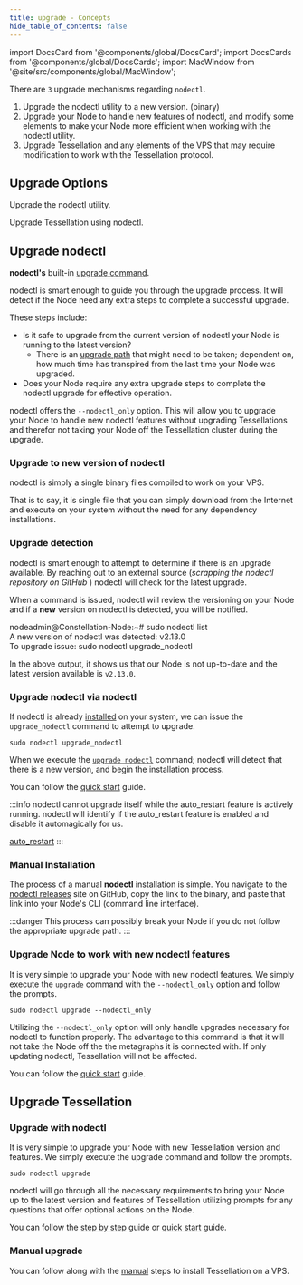 ```yaml
---
title: upgrade - Concepts
hide_table_of_contents: false
---
```

<intro-end />

import DocsCard from '@components/global/DocsCard';
import DocsCards from '@components/global/DocsCards';
import MacWindow from '@site/src/components/global/MacWindow';

<head>
  <title>Constellation Network Automation with nodectl</title>
  <meta
    name="description"
    content="Constellation Network Automation - Upgrade Tessellation with nodectl"
  />
</head>

There are `3` upgrade mechanisms regarding `nodectl`.
1. Upgrade the nodectl utility to a new version. (binary)
2. Upgrade your Node to handle new features of nodectl, and modify some elements to make your Node more efficient when working with the nodectl utility.
3. Upgrade Tessellation and any elements of the VPS that may require modification to work with the Tessellation protocol.

## Upgrade Options

<DocsCards>
  <DocsCard header="Upgrade nodectl" href="#upgrade-nodectl-via-nodectl" img="/img/home/state-channel.jpg">
    <p>Upgrade the nodectl utility.</p>
  </DocsCard>

  <DocsCard header="Upgrade Tessellation" href="#upgrade-tessellation" img="/img/home/community.jpg">
    <p>Upgrade Tessellation using nodectl.</p>
  </DocsCard>
</DocsCards>

## Upgrade nodectl

**nodectl's** built-in [upgrade command](/validate/automated/nodectl-commands#upgrade_nodectl).

nodectl is smart enough to guide you through the upgrade process.  It will detect if the Node need any extra steps to complete a successful upgrade. 

These steps include:
  - Is it safe to upgrade from the current version of nodectl your Node is running to the latest version?  
    - There is an [upgrade path](/validate/automated/nodectl-upgrade-path) that might need to be taken; dependent on, how much time has transpired from the last time your Node was upgraded.
  - Does your Node require any extra upgrade steps to complete the nodectl upgrade for effective operation.

nodectl offers the `--nodectl_only` option.  This will allow you to upgrade your Node to handle new nodectl features without upgrading Tessellations and therefor not taking your Node off the Tessellation cluster during the upgrade.

### Upgrade to new version of nodectl

nodectl is simply a single binary files compiled to work on your VPS.  

That is to say, it is single file that you can simply download from the Internet and execute on your system without the need for any dependency installations. 

### Upgrade detection

nodectl is smart enough to attempt to determine if there is an upgrade available. By reaching out to an external source (*scrapping the nodectl repository on GitHub* ) nodectl will check for the latest upgrade.

When a command is issued, nodectl will review the versioning on your Node and if a **new** version on nodectl is detected, you will be notified.

<MacWindow>
nodeadmin@Constellation-Node:~# sudo nodectl list<br />
  A new version of nodectl was detected: v2.13.0<br />
  To upgrade issue: sudo nodectl upgrade_nodectl<br />            
</MacWindow>

In the above output, it shows us that our Node is not up-to-date and the latest version available is `v2.13.0`.

### Upgrade nodectl via nodectl
If nodectl is already [installed](/validate/automated/nodectl) on your system, we can issue the `upgrade_nodectl` command to attempt to upgrade.

```
sudo nodectl upgrade_nodectl
```
When we execute the [`upgrade_nodectl`](/validate/automated/nodectl-commands#upgrade_nodectl) command; nodectl will detect that there is a new version, and begin the installation process.

You can follow the [quick start](/validate/automated/upgrade/nodectl-upgrade-qs#upgrade-nodectl) guide.

:::info 
nodectl cannot upgrade itself while the auto_restart feature is actively running.  nodectl will identify if the auto_restart feature is enabled and disable it automagically for us.

[auto_restart](/validate/automated/nodectl-commands#auto_restart) 
:::

### Manual Installation

The process of a manual **nodectl** installation is simple.  You navigate to the [nodectl releases](https://github.com/StardustCollective/nodectl/releases) site on GitHub, copy the link to the binary, and paste that link into your Node's CLI (command line interface).

:::danger
This process can possibly break your Node if you do not follow the appropriate upgrade path.
:::

### Upgrade Node to work with new nodectl features

It is very simple to upgrade your Node with new nodectl features.  We simply execute the `upgrade` command with the `--nodectl_only` option and follow the prompts.
```
sudo nodectl upgrade --nodectl_only
```
Utilizing the `--nodectl_only` option will only handle upgrades necessary for nodectl to function properly.  The advantage to this command is that it will not take the Node off the the metagraphs it is connected with.  If only updating nodectl, Tessellation will not be affected.

You can follow the [quick start](/validate/automated/upgrade/nodectl-upgrade-qs#upgrade-nodectl-components-of-your-node) guide.

## Upgrade Tessellation

### Upgrade with nodectl

It is very simple to upgrade your Node with new Tessellation version and features.  We simply execute the upgrade command and follow the prompts.

```
sudo nodectl upgrade
```

nodectl will go through all the necessary requirements to bring your Node up to the latest version and features of Tessellation utilizing prompts for any questions that offer optional actions on the Node.

You can follow the [step by step](/validate/automated/upgrade/nodectl-upgrade-intro) guide or [quick start](/validate/automated/upgrade/nodectl-upgrade-qs#upgrade-tessellation) guide.

### Manual upgrade

You can follow along with the [manual](/validate/manual/manual-install-getting-started) steps to install Tessellation on a VPS.